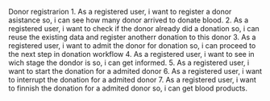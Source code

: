 
Donor registrarion
	1. As a registered user, i want to register a donor asistance
		so, i can see how many donor arrived to donate blood.
	2. As a registered user, i want to check if the donor already did a donation
		so, i can reuse the existing data and register anotherr donation to this donor
	3. As a registered user, i want to admit the donor for donation
		so, i can proceed to the next step in donation workflow
	4. As a registered user, i want to see in wich stage the dondor is
		so, i can get informed.
	5. As a registered user, i want to start the donation for a admited donor
	6. As a registered user, i want to interrupt the donation for a admited donor
	7. As a registered user, i want to finnish the donation for a admited donor
		so, i can get blood products.


